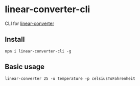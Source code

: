 # linear-converter-cli

CLI for [linear-converter](https://github.com/javiercejudo/linear-converter)

## Install

    npm i linear-converter-cli -g

## Basic usage

    linear-converter 25 -u temperature -p celsiusToFahrenheit
